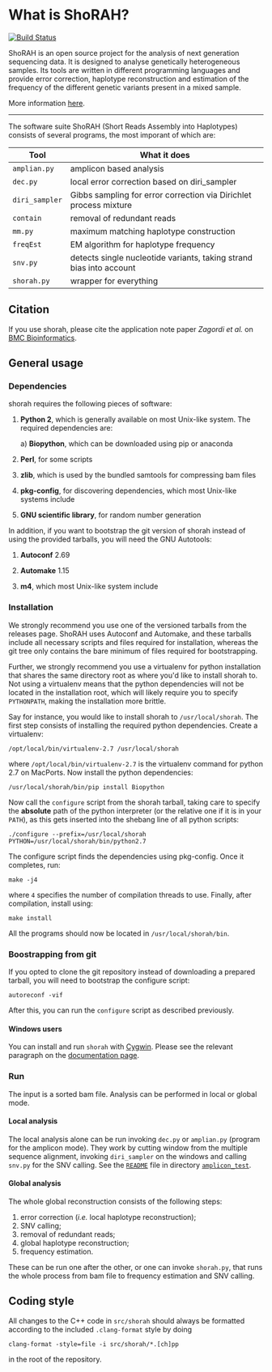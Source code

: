 What is ShoRAH?
===============
[![Build Status](https://travis-ci.org/ozagordi/shorah.svg?branch=master)](https://travis-ci.org/ozagordi/shorah)

ShoRAH is an open source project for the analysis of next generation sequencing
data. It is designed to analyse genetically heterogeneous samples. Its tools
are written in different programming languages and provide error correction,
haplotype reconstruction and estimation of the frequency of the different
genetic variants present in a mixed sample.

More information [here](http://cbg-ethz.github.io/shorah).

---

The software suite ShoRAH (Short Reads Assembly into Haplotypes) consists of
several programs, the most imporant of which are:

| Tool           | What it does                                                        |
| -------------- | ------------------------------------------------------------------- |
| `amplian.py`   | amplicon based analysis                                             |
| `dec.py`       | local error correction based on diri_sampler                        |
| `diri_sampler` | Gibbs sampling for error correction via Dirichlet process mixture   |
| `contain`      | removal of redundant reads                                          |
| `mm.py`        | maximum matching haplotype construction                             |
| `freqEst`      | EM algorithm for haplotype frequency                                |
| `snv.py`       | detects single nucleotide variants, taking strand bias into account |
| `shorah.py`    | wrapper for everything                                              |

## Citation
If you use shorah, please cite the application note paper _Zagordi et al._ on
[BMC Bioinformatics](http://www.biomedcentral.com/1471-2105/12/119).

## General usage
### Dependencies
shorah requires the following pieces of software:

1. **Python 2**, which is generally available on most Unix-like system. The required dependencies are:

   a) **Biopython**, which can be downloaded using pip or anaconda

2. **Perl**, for some scripts

3. **zlib**, which is used by the bundled samtools for compressing bam files

4. **pkg-config**, for discovering dependencies, which most Unix-like systems include

5. **GNU scientific library**, for random number generation

In addition, if you want to bootstrap the git version of shorah instead of using the provided tarballs,
you will need the GNU Autotools:

1. **Autoconf** 2.69

2. **Automake** 1.15

3. **m4**, which most Unix-like system include

### Installation
We strongly recommend you use one of the versioned tarballs from the releases page. ShoRAH uses Autoconf
and Automake, and these tarballs include all necessary scripts and files required for installation, whereas
the git tree only contains the bare minimum of files required for bootstrapping.

Further, we strongly recommend you use a virtualenv for python installation that shares the same directory
root as where you'd like to install shorah to. Not using a virtualenv means that the python dependencies will
not be located in the installation root, which will likely require you to specify `PYTHONPATH`, making the
installation more brittle.

Say for instance, you would like to install shorah to `/usr/local/shorah`. The first step consists of installing
the required python dependencies. Create a virtualenv:

	/opt/local/bin/virtualenv-2.7 /usr/local/shorah

where `/opt/local/bin/virtualenv-2.7` is the virtualenv command for python 2.7 on MacPorts. Now install
the python dependencies:

	/usr/local/shorah/bin/pip install Biopython

Now call the `configure` script from the shorah tarball, taking care to specify the **absolute** path of the
python interpreter (or the relative one if it is in your `PATH`), as this gets inserted into the shebang line of all python scripts:

	./configure --prefix=/usr/local/shorah PYTHON=/usr/local/shorah/bin/python2.7

The configure script finds the dependencies using pkg-config. Once it completes, run:

	make -j4

where `4` specifies the number of compilation threads to use. Finally, after compilation, install using:

	make install

All the programs should now be located in `/usr/local/shorah/bin`.

### Boostrapping from git
If you opted to clone the git repository instead of downloading a prepared tarball, you will need to bootstrap
the configure script:

	autoreconf -vif

After this, you can run the `configure` script as described previously.


#### Windows users
You can install and run `shorah` with [Cygwin](http://www.cygwin.com).
Please see the relevant paragraph on the
[documentation page](http://cbg-ethz.github.io/shorah/).

### Run
The input is a sorted bam file. Analysis can be performed in local or global
mode.

#### Local analysis
The local analysis alone can be run invoking `dec.py` or `amplian.py` (program
for the amplicon mode). They work by cutting window from the multiple sequence
alignment, invoking `diri_sampler` on the windows and calling `snv.py` for the
SNV calling. See the
[`README`](https://github.com/cbg-ethz/shorah/blob/master/examples/amplicon_test/README.md)
file in directory
[`amplicon_test`](https://github.com/cbg-ethz/shorah/blob/master/examples/amplicon_test/).

#### Global analysis
The whole global reconstruction consists of the following steps:

1. error correction (*i.e.* local haplotype reconstruction);
2. SNV calling;
3. removal of redundant reads;
4. global haplotype reconstruction;
5. frequency estimation.

These can be run one after the other, or one can invoke `shorah.py`, that runs
the whole process from bam file to frequency estimation and SNV calling.

## Coding style
All changes to the C++ code in `src/shorah` should always be formatted according to the included `.clang-format` style by doing

	clang-format -style=file -i src/shorah/*.[ch]pp

in the root of the repository.
